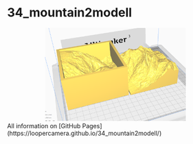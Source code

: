 # 34_mountain2modell

<center><img style="max-height: 65%; width: 65%;" src="img/project_picture.png"  /></center>
All information on [GitHub Pages](https://loopercamera.github.io/34_mountain2modell/)
